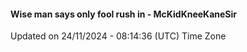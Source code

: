 #### Wise man says only fool rush in - McKidKneeKaneSir
Updated on 24/11/2024 - 08:14:36 (UTC) Time Zone
